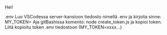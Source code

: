 Hei!

.env
Luo VSCodessa server-kansioon tiedosto nimellä .env ja kirjoita sinne: MY_TOKEN=
Aja gitBashissa komento: node create_token.js ja kopioi token.
Liitä kopioitu token .env tiedostoon (MY_TOKEN=xxxx...)